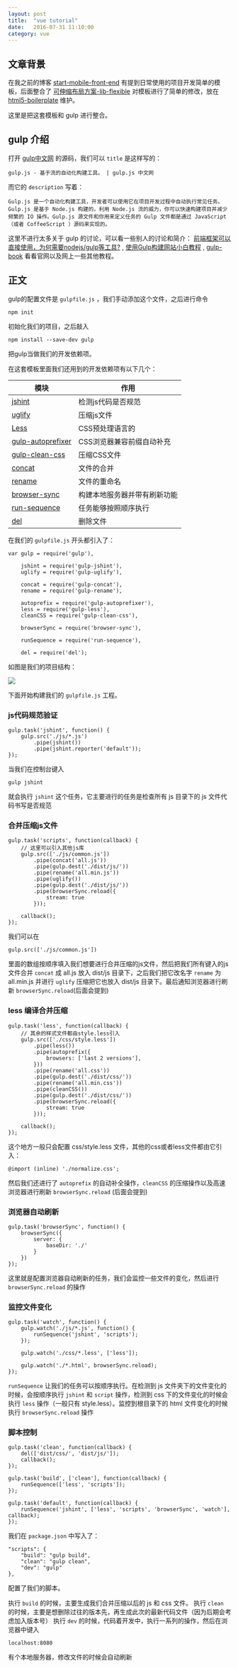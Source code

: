 ```yaml
---
layout: post
title:  "vue tutorial"
date:   2016-07-31 11:10:00
category: vue
---
```


## 文章背景


在我之前的博客 [start-mobile-front-end](http://cody1991.github.io/frontend/2015/12/15/start-mobile-front-end.html) 有提到日常使用的项目开发简单的模板，后面整合了 [可伸缩布局方案-lib-flexible](https://github.com/amfe/lib-flexible) 对模板进行了简单的修改，放在
[html5-boilerplate](https://github.com/bear-front-end/html5-boilerplate) 维护。

这里是把这套模板和 gulp 进行整合。

## gulp 介绍


打开 [gulp中文网]() 的源码，我们可以 `title` 是这样写的：

    gulp.js - 基于流的自动化构建工具。 | gulp.js 中文网

而它的 `description` 写着：

    Gulp.js 是一个自动化构建工具，开发者可以使用它在项目开发过程中自动执行常见任务。Gulp.js 是基于 Node.js 构建的，利用 Node.js 流的威力，你可以快速构建项目并减少频繁的 IO 操作。Gulp.js 源文件和你用来定义任务的 Gulp 文件都是通过 JavaScript（或者 CoffeeScript ）源码来实现的。

这里不进行太多关于 gulp 的讨论，可以看一些别人的讨论和简介： [前端框架可以直接使用，为何需要nodejs/gulp等工具?](https://www.zhihu.com/question/30597893) , [使用Gulp构建网站小白教程](https://www.h5jun.com/post/gulp-build.html) , [gulp-book](https://github.com/nimojs/gulp-book) 看看官网以及网上一些其他教程。


## 正文


gulp的配置文件是 `gulpfile.js` ，我们手动添加这个文件，之后进行命令

    npm init

初始化我们的项目，之后敲入

    npm install --save-dev gulp

把gulp当做我们的开发依赖项。

在这套模板里面我们还用到的开发依赖项有以下几个：

模块 | 作用 
-----|-----
[jshint](https://github.com/spalger/gulp-jshint) | 检测js代码是否规范
[uglify](https://github.com/terinjokes/gulp-uglify) | 压缩js文件
[Less](https://github.com/plus3network/gulp-less) | CSS预处理语言的
[gulp-autoprefixer](https://www.npmjs.com/package/gulp-autoprefixer) | CSS浏览器兼容前缀自动补充
[gulp-clean-css](https://www.npmjs.com/package/gulp-clean-css) | 压缩CSS文件
[concat](https://github.com/wearefractal/gulp-concat) | 文件的合并
[rename](https://github.com/hparra/gulp-rename) | 文件的重命名
[browser-sync](https://www.npmjs.com/package/browser-sync) | 构建本地服务器并带有刷新功能 
[run-sequence](https://www.npmjs.com/package/run-sequence) | 任务能够按照顺序执行
[del](https://www.npmjs.com/package/del) | 删除文件

在我们的 `gulpfile.js` 开头都引入了：

    var gulp = require('gulp'),

        jshint = require('gulp-jshint'),
        uglify = require('gulp-uglify'),

        concat = require('gulp-concat'),
        rename = require('gulp-rename'),

        autoprefix = require('gulp-autoprefixer'),
        less = require('gulp-less'),
        cleanCSS = require('gulp-clean-css'),

        browserSync = require('browser-sync'),

        runSequence = require('run-sequence'),

        del = require('del');


如图是我们的项目结构：

<img src="{{site.baseurl}}/source/2016.06.05/1.png">

下面开始构建我们的 `gulpfile.js` 工程。


### js代码规范验证

    gulp.task('jshint', function() {
        gulp.src('./js/*.js')
            .pipe(jshint())
            .pipe(jshint.reporter('default'));
    });  

当我们在控制台键入

    gulp jshint

就会执行 `jshint` 这个任务，它主要进行的任务是检查所有 js 目录下的 js 文件代码书写是否规范

### 合并压缩js文件

    gulp.task('scripts', function(callback) {
        // 这里可以引入其他js库
        gulp.src(['./js/common.js'])
            .pipe(concat('all.js'))
            .pipe(gulp.dest('./dist/js/'))
            .pipe(rename('all.min.js'))
            .pipe(uglify())
            .pipe(gulp.dest('./dist/js/'))
            .pipe(browserSync.reload({
                stream: true
            }));

        callback();
    });

我们可以在

    gulp.src(['./js/common.js'])

里面的数组按顺序填入我们想要进行合并压缩的js文件，然后把我们所有键入的js文件合并 `concat` 成 all.js 放入 dist/js  目录下，之后我们把它改名字 `rename` 为 all.min.js 并进行 `uglify` 压缩把它也放入 dist/js 目录下。最后通知浏览器进行刷新 `browserSync.reload`(后面会提到)

### less 编译合并压缩

    gulp.task('less', function(callback) {
        // 其余的样式文件都由style.less引入
        gulp.src(['./css/style.less'])
            .pipe(less())
            .pipe(autoprefix({
                browsers: ['last 2 versions'],
            }))
            .pipe(rename('all.css'))
            .pipe(gulp.dest('./dist/css/'))
            .pipe(rename('all.min.css'))
            .pipe(cleanCSS())
            .pipe(gulp.dest('./dist/css/'))
            .pipe(browserSync.reload({
                stream: true
            }));

        callback();
    });

这个地方一般只会配置 css/style.less 文件，其他的css或者less文件都由它引入：

    @import (inline) './normalize.css';

然后我们还进行了 `autoprefix` 的自动补全操作，`cleanCSS` 的压缩操作以及高速浏览器进行刷新 `browserSync.reload` (后面会提到)

### 浏览器自动刷新

    gulp.task('browserSync', function() {
        browserSync({
            server: {
                baseDir: './'
            }
        })
    });

这里就是配置浏览器自动刷新的任务，我们会监控一些文件的变化，然后进行 `browserSync.reload` 的操作

### 监控文件变化

    gulp.task('watch', function() {
        gulp.watch('./js/*.js', function() {
            runSequence('jshint', 'scripts');
        });

        gulp.watch('./css/*.less', ['less']);

        gulp.watch('./*.html', browserSync.reload);
    });

`runSequence` 让我们的任务可以按顺序执行。在检测到 js 文件夹下的文件变化的时候，会按顺序执行 `jshint` 和 `script` 操作，检测到 css 下的文件变化的时候会执行 `less` 操作（一般只有 style.less）。监控到根目录下的 html 文件变化的时候执行 `browserSync.reload` 操作

### 脚本控制

    gulp.task('clean', function(callback) {
        del(['dist/css/', 'dist/js/']);
        callback();
    });

    gulp.task('build', ['clean'], function(callback) {
        runSequence(['less', 'scripts']);
    });

    gulp.task('default', function(callback) {
        runSequence('jshint', ['less', 'scripts', 'browserSync', 'watch'], callback);
    });

我们在 `package.json` 中写入了：

    "scripts": {
        "build": "gulp build",
        "clean": "gulp clean",
        "dev": "gulp"
    },

配置了我们的脚本。

执行 `build` 的时候，主要生成我们合并压缩以后的 js 和 css 文件。
执行 `clean` 的时候，主要是想删除过往的版本先，再生成此次的最新代码文件（因为后期会考虑加入版本号）
执行 `dev` 的时候，代码着开发中，执行一系列的操作，然后在浏览器中键入

    localhost:8080

有个本地服务器，修改文件的时候会自动刷新
